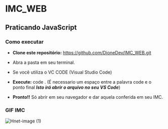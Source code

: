 # IMC_WEB

## Praticando JavaScript

### Como executar

- **Clone este repositório:** https://github.com/DioneDev/IMC_WEB.git 

- Abra a pasta em seu terminal.

- Se você utiliza o VC CODE (Visual Studio Code)

- **Execute:** code .  (É necessario um espaço entre a palavra code e o ponto final **_Isto irá abrir o arquivo no seu VS Code_**)

- **Pronto!!** Só abrir em seu navegador e dar aquela conferida em seu IMC. 

### GIF IMC

![Hnet-image (1)](https://user-images.githubusercontent.com/73083955/99836924-9061d300-2b45-11eb-923f-ad2b30c19816.gif)
